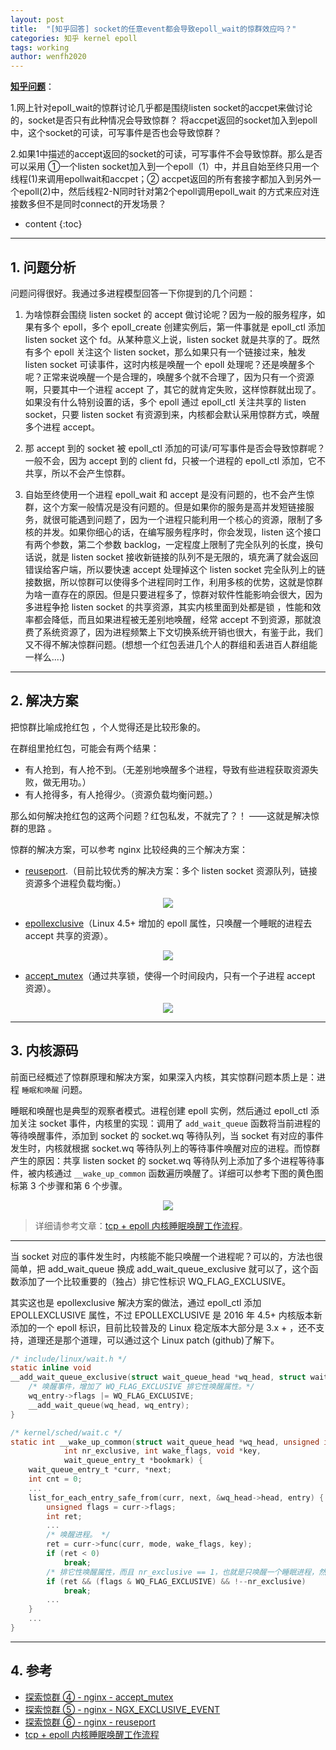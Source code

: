 ```yaml
---
layout: post
title:  "[知乎回答] socket的任意event都会导致epoll_wait的惊群效应吗？"
categories: 知乎 kernel epoll
tags: working
author: wenfh2020
---
```


[**知乎问题**](https://www.zhihu.com/question/414313102/answer/2229115248)：

1.网上针对epoll_wait的惊群讨论几乎都是围绕listen socket的accpet来做讨论的，socket是否只有此种情况会导致惊群？ 将accpet返回的socket加入到epoll中，这个socket的可读，可写事件是否也会导致惊群？

2.如果1中描述的accept返回的socket的可读，可写事件不会导致惊群。那么是否可以采用 ①一个listen socket加入到一个epoll（1）中，并且自始至终只用一个线程(1)来调用epollwait和accpet；② accpet返回的所有套接字都加入到另外一个epoll(2)中，然后线程2-N同时针对第2个epoll调用epoll_wait 的方式来应对连接数多但不是同时connect的开发场景？





* content
{:toc}

---

## 1. 问题分析

问题问得很好。我通过多进程模型回答一下你提到的几个问题：

1. 为啥惊群会围绕 listen socket 的 accept 做讨论呢？因为一般的服务程序，如果有多个 epoll，多个 epoll_create 创建实例后，第一件事就是 epoll_ctl 添加 listen socket 这个 fd。从某种意义上说，listen socket 就是共享的了。既然有多个 epoll 关注这个 listen socket，那么如果只有一个链接过来，触发 listen socket 可读事件，这时内核是唤醒一个 epoll 处理呢？还是唤醒多个呢？正常来说唤醒一个是合理的，唤醒多个就不合理了，因为只有一个资源啊，只要其中一个进程 accept 了，其它的就肯定失败，这样惊群就出现了。如果没有什么特别设置的话，多个 epoll 通过 epoll_ctl 关注共享的 listen socket，只要 listen socket 有资源到来，内核都会默认采用惊群方式，唤醒多个进程 accept。

2. 那 accept 到的 socket 被 epoll_ctl 添加的可读/可写事件是否会导致惊群呢？一般不会，因为 accept 到的 client fd，只被一个进程的 epoll_ctl 添加，它不共享，所以不会产生惊群。

3. 自始至终使用一个进程 epoll_wait 和 accept 是没有问题的，也不会产生惊群，这个方案一般情况是没有问题的。但是如果你的服务是高并发短链接服务，就很可能遇到问题了，因为一个进程只能利用一个核心的资源，限制了多核的并发。如果你细心的话，在编写服务程序时，你会发现，listen 这个接口有两个参数，第二个参数 backlog，一定程度上限制了完全队列的长度，换句话说，就是 listen socket 接收新链接的队列不是无限的，填充满了就会返回错误给客户端，所以要快速 accept 处理掉这个 listen socket 完全队列上的链接数据，所以惊群可以使得多个进程同时工作，利用多核的优势，这就是惊群为啥一直存在的原因。但是只要进程多了，惊群对软件性能影响会很大，因为多进程争抢 listen socket 的共享资源，其实内核里面到处都是锁 ，性能和效率都会降低，而且如果进程被无差别地唤醒，经常 accept 不到资源，那就浪费了系统资源了，因为进程频繁上下文切换系统开销也很大，有鉴于此，我们又不得不解决惊群问题。(想想一个红包丢进几个人的群组和丢进百人群组能一样么....)

---

## 2. 解决方案

把惊群比喻成抢红包 ，个人觉得还是比较形象的。

在群组里抢红包，可能会有两个结果：

* 有人抢到，有人抢不到。（无差别地唤醒多个进程，导致有些进程获取资源失败，做无用功。）
* 有人抢得多，有人抢得少。（资源负载均衡问题。）

那么如何解决抢红包的这两个问题？红包私发，不就完了？！ ——这就是解决惊群的思路 。

惊群的解决方案，可以参考 nginx 比较经典的三个解决方案：

* [reuseport](https://wenfh2020.com/2021/10/12/thundering-herd-tcp-reuseport/).（目前比较优秀的解决方案：多个 listen socket 资源队列，链接资源多个进程负载均衡。）

<div align=center><img src="/images/2021/2021-07-31-19-20-51.png" data-action="zoom"/></div>

* [epollexclusive](https://wenfh2020.com/2021/10/11/thundering-herd-nginx-epollexclusive/)（Linux 4.5+ 增加的 epoll 属性，只唤醒一个睡眠的进程去 accept 共享的资源）。

<div align=center><img src="/images/2021/2021-11-04-11-33-40.png" data-action="zoom"/></div>

* [accept_mutex](https://wenfh2020.com/2021/10/10/nginx-thundering-herd-accept-mutex/)（通过共享锁，使得一个时间段内，只有一个子进程 accept 资源）。

<div align=center><img src="/images/2021/2021-10-11-12-57-59.png" data-action="zoom"/></div>

---

## 3. 内核源码

前面已经概述了惊群原理和解决方案，如果深入内核，其实惊群问题本质上是：进程 `睡眠和唤醒` 问题。

睡眠和唤醒也是典型的观察者模式。进程创建 epoll 实例，然后通过 epoll_ctl 添加关注 socket 事件，内核里的实现：调用了 `add_wait_queue` 函数将当前进程的等待唤醒事件，添加到 socket 的 socket.wq 等待队列，当 socket 有对应的事件发生时，内核就根据 socket.wq 等待队列上的等待事件唤醒对应的进程。而惊群产生的原因：共享 listen socket 的 socket.wq 等待队列上添加了多个进程等待事件，被内核通过 `__wake_up_common` 函数遍历唤醒了。详细可以参考下图的黄色图标第 3 个步骤和第 6 个步骤。

<div align=center><img src="/images/2021/2021-12-31-12-44-05.png" data-action="zoom"/></div>

> 详细请参考文章：[tcp + epoll 内核睡眠唤醒工作流程](https://wenfh2020.com/2021/12/16/tcp-epoll-wakeup/)。

---

当 socket 对应的事件发生时，内核能不能只唤醒一个进程呢？可以的，方法也很简单，把 add_wait_queue 换成 add_wait_queue_exclusive 就可以了，这个函数添加了一个比较重要的（独占）排它性标识 WQ_FLAG_EXCLUSIVE。

其实这也是 epollexclusive 解决方案的做法，通过 epoll_ctl 添加 EPOLLEXCLUSIVE 属性，不过 EPOLLEXCLUSIVE 是 2016 年 4.5+ 内核版本新添加的一个 epoll 标识，目前比较普及的 Linux 稳定版本大部分是 3.x + ，还不支持，道理还是那个道理，可以通过这个 Linux patch (github)了解下。

```c
/* include/linux/wait.h */
static inline void
__add_wait_queue_exclusive(struct wait_queue_head *wq_head, struct wait_queue_entry *wq_entry) {
    /* 唤醒事件，增加了 WQ_FLAG_EXCLUSIVE 排它性唤醒属性。*/
    wq_entry->flags |= WQ_FLAG_EXCLUSIVE;
    __add_wait_queue(wq_head, wq_entry);
}

/* kernel/sched/wait.c */
static int __wake_up_common(struct wait_queue_head *wq_head, unsigned int mode,
            int nr_exclusive, int wake_flags, void *key,
            wait_queue_entry_t *bookmark) {
    wait_queue_entry_t *curr, *next;
    int cnt = 0;
    ...
    list_for_each_entry_safe_from(curr, next, &wq_head->head, entry) {
        unsigned flags = curr->flags;
        int ret;
        ...
        /* 唤醒进程。 */
        ret = curr->func(curr, mode, wake_flags, key);
        if (ret < 0)
            break;
        /* 排它性唤醒属性，而且 nr_exclusive == 1，也就是只唤醒一个睡眠进程，然后退出循环。 */
        if (ret && (flags & WQ_FLAG_EXCLUSIVE) && !--nr_exclusive)
            break;
        ...
    }
    ...
}
```

---

## 4. 参考

* [探索惊群 ④ - nginx - accept_mutex](https://wenfh2020.com/2021/10/10/nginx-thundering-herd-accept-mutex/)
* [探索惊群 ⑤ - nginx - NGX_EXCLUSIVE_EVENT](https://wenfh2020.com/2021/10/11/thundering-herd-nginx-epollexclusive/)
* [探索惊群 ⑥ - nginx - reuseport](https://wenfh2020.com/2021/10/12/thundering-herd-tcp-reuseport/)
* [tcp + epoll 内核睡眠唤醒工作流程](https://wenfh2020.com/2021/12/16/tcp-epoll-wakeup/)

